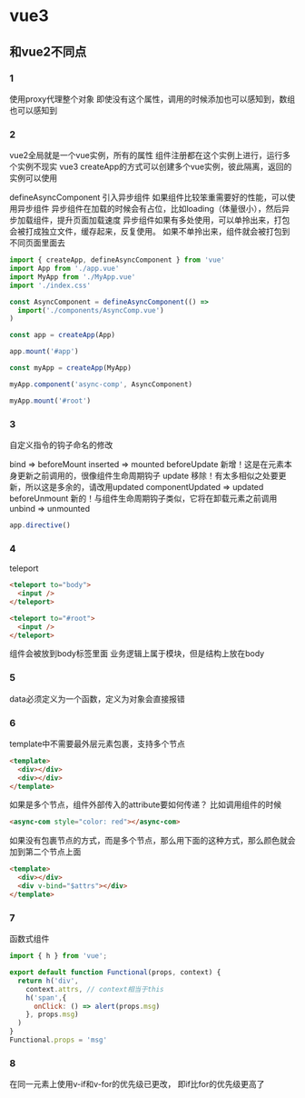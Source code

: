 # vue3

## 和vue2不同点

### 1
使用proxy代理整个对象  即使没有这个属性，调用的时候添加也可以感知到，数组也可以感知到

### 2
vue2全局就是一个vue实例，所有的属性 组件注册都在这个实例上进行，运行多个实例不现实
vue3 
  createApp的方式可以创建多个vue实例，彼此隔离，返回的实例可以使用

  defineAsyncComponent 引入异步组件 
    如果组件比较笨重需要好的性能，可以使用异步组件
    异步组件在加载的时候会有占位，比如loading（体量很小），然后异步加载组件，提升页面加载速度
    异步组件如果有多处使用，可以单拎出来，打包会被打成独立文件，缓存起来，反复使用。
    如果不单拎出来，组件就会被打包到不同页面里面去

```js
import { createApp, defineAsyncComponent } from 'vue'
import App from './app.vue'
import MyApp from './MyApp.vue'
import './index.css'

const AsyncComponent = defineAsyncComponent(() => 
  import('./components/AsyncComp.vue')
)

const app = createApp(App)

app.mount('#app')

const myApp = createApp(MyApp)

myApp.component('async-comp', AsyncComponent)

myApp.mount('#root')

```

### 3
自定义指令的钩子命名的修改

bind => beforeMount
inserted => mounted
beforeUpdate 新增！这是在元素本身更新之前调用的，很像组件生命周期钩子
update 移除！有太多相似之处要更新，所以这是多余的，请改用updated
componentUpdated => updated
beforeUnmount 新的！与组件生命周期钩子类似，它将在卸载元素之前调用
unbind => unmounted

```js
app.directive()

```

### 4
teleport

```html
<teleport to="body">
  <input />
</teleport>

<teleport to="#root">
  <input />
</teleport>

```
组件会被放到body标签里面
业务逻辑上属于模块，但是结构上放在body


### 5
data必须定义为一个函数，定义为对象会直接报错


### 6
template中不需要最外层元素包裹，支持多个节点
```html
<template>
  <div></div>
  <div></div>
</template>
```
如果是多个节点，组件外部传入的attribute要如何传递？
比如调用组件的时候
```html
<async-com style="color: red"></async-com>

```
如果没有包裹节点的方式，而是多个节点，那么用下面的这种方式，那么颜色就会加到第二个节点上面
```html
<template>
  <div></div>
  <div v-bind="$attrs"></div>
</template>
```


### 7
函数式组件
```js 
import { h } from 'vue';

export default function Functional(props, context) {
  return h('div',
    context.attrs, // context相当于this
    h('span',{
      onClick: () => alert(props.msg)
    }, props.msg)
  )
}
Functional.props = 'msg'
```

### 8
在同一元素上使用v-if和v-for的优先级已更改， 即if比for的优先级更高了
<template v-for>和非 v-for节点上的key用法已更改？？不加key也可以
渲染函数不再提供createElement参数（通常简写为h），而是从依赖中导入
标签上的属性与绑定对象的属性冲突时，以排在后面的属性为准。不再给单独属性更高的优先级。
```html
<comp name="tom" v-bind="{ name: 'Jim' }"></comp>
```

### 9 重点
最具颠覆意义的响应组合api

setup函数

reactive
readonly 只读
shallowReactive 浅 就只一层
shallowReadonly 浅 就只一层
toRaw 返回代理对象的源对象
markRaw 将普通对象转换为不可代理的对象
ref toRef unref toRefs isRef shallowRef triggerRef
effect watch watchEffect
computed


```js
import { h, reactive, toRaw } from 'vue'

export default {
  setup(props, context) {
    const data = reactive({ count: 0, obj: { f: 2 } }); // shallowReactive
    const origin = toRaw(data); // 变回未被代理的源对象
    const increment = () => {
      data.count++
    }
    return () => h('div', {
      onClick: increment
    }, 'composition: ', data.count)
  }
}

```
同
```vue
<template>
  <div @click="increment">{{ data.count }}</div>
  <span>{{ count }}</span>
  <span>f: {{ f }}</span>
  <span>{{ computedVal }}</span>
</template>

<script>
import { reactive, toRaw, ref, effect, watch, computed, inject } from 'vue'
export default {
  set() {
    const data = reactive({ count: 0, obj: { f: 2 } });
    
    const origin = toRaw(data);

    const count = ref(0); // template直接使用count
    
    const printCountRef = () => {
      console.log(count.value)
    }

    const increment = () => {
      data.count++
      data.obj.f++
    }

    const { f } = toRefs(data.obj);

    effect(() => { // data.count 值变化，回调函数就会执行
      console.log(data.count)
    })

    watch(() => count.value, (value) => { // 第一个参数是函数，返回值变了就回调
      alert(value)
    })
    watch(() => count.value > 5, (value) => { // count.value>5为true了就不执行了
      alert(value)
    })
    watch([count], (value) => {
      // 第一个参数可以是ref/reactive，ref/reactive值变了就回调
      // 第一个参数可以是数组，数组每一项变了就回调
      alert(value)
    })

    const computedVal = computed(() => count.value + data.count));

    const state = inject('state');
    const onChange = inject('onChange');
    // 此种写法会出问题
    // const onChange = () => {
    //   state.value ++;
    // }

    return { data, increment, count, f, computedVal }
  }
}
</script>

```
```vue
<template>
  <div>{{ state.value }}</div>
</template>

<script>
import { readonly } from 'vue';
export default {
  name: 'parentCom',
  data() {
    return {
      state: {
        value: 0,
      }
    }
  },
  provide() {
    return {
      state: readonly(this.state), 
      // readonly这样写是为了子组件的setup不可直接修改这个变量，因为一旦某个
      // 子组件修改了这个变量，其他使用state值的setup组件也会同步更新，性能会出现问题
      // 必须使用onchange函数才会只改变父组件的值
      onChange: () => {
        this.state.value = Math.random()
      }
    }
  }
}

</script>

```

### 10、生命周期
选项式 API	      Hook inside setup
beforeCreate	   Not needed*
created	         Not needed*
beforeMount	     onBeforeMount
mounted	         onMounted
beforeUpdate	   onBeforeUpdate
updated	         onUpdated
beforeUnmount	   onBeforeUnmount
unmounted	       onUnmounted
errorCaptured	   onErrorCaptured
renderTracked	   onRenderTracked
renderTriggered	 onRenderTriggered
activated	       onActivated
deactivated	     onDeactivated

可以调用多次，分散在多处了



### 11、hooks

setup的抽取和复用感觉就是

### 12、
只是讲了些比较关键的
还是要自己看文档
全面看一遍
通读
哎





















